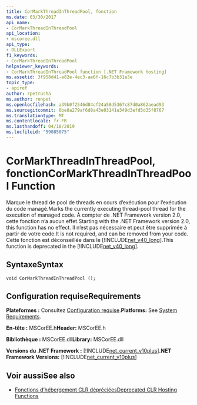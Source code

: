 ```yaml
---
title: CorMarkThreadInThreadPool, fonction
ms.date: 03/30/2017
api_name:
- CorMarkThreadInThreadPool
api_location:
- mscoree.dll
api_type:
- DLLExport
f1_keywords:
- CorMarkThreadInThreadPool
helpviewer_keywords:
- CorMarkThreadInThreadPool function [.NET Framework hosting]
ms.assetid: 3f958d41-e82e-4ec3-ae6f-16c7b3b31e3e
topic_type:
- apiref
author: rpetrusha
ms.author: ronpet
ms.openlocfilehash: a39b0f2546d84cf24a58d5367c87d0a862aead93
ms.sourcegitcommit: 0be8a279af6d8a43e03141e349d3efd5d35f8767
ms.translationtype: MT
ms.contentlocale: fr-FR
ms.lasthandoff: 04/18/2019
ms.locfileid: "59085075"
---
```

# <a name="cormarkthreadinthreadpool-function"></a><span data-ttu-id="48b18-102">CorMarkThreadInThreadPool, fonction</span><span class="sxs-lookup"><span data-stu-id="48b18-102">CorMarkThreadInThreadPool Function</span></span>
<span data-ttu-id="48b18-103">Marque le thread de pool de threads en cours d’exécution pour l’exécution du code managé.</span><span class="sxs-lookup"><span data-stu-id="48b18-103">Marks the currently executing thread-pool thread for the execution of managed code.</span></span> <span data-ttu-id="48b18-104">À compter de .NET Framework version 2.0, cette fonction n’a aucun effet.</span><span class="sxs-lookup"><span data-stu-id="48b18-104">Starting with the .NET Framework version 2.0, this function has no effect.</span></span> <span data-ttu-id="48b18-105">Il n’est pas nécessaire et peut être supprimée à partir de votre code.</span><span class="sxs-lookup"><span data-stu-id="48b18-105">It is not required, and can be removed from your code.</span></span> <span data-ttu-id="48b18-106">Cette fonction est déconseillée dans le [!INCLUDE[net_v40_long](../../../../includes/net-v40-long-md.md)].</span><span class="sxs-lookup"><span data-stu-id="48b18-106">This function is deprecated in the [!INCLUDE[net_v40_long](../../../../includes/net-v40-long-md.md)].</span></span>  
  
## <a name="syntax"></a><span data-ttu-id="48b18-107">Syntaxe</span><span class="sxs-lookup"><span data-stu-id="48b18-107">Syntax</span></span>  
  
```  
void CorMarkThreadInThreadPool ();  
```  
  
## <a name="requirements"></a><span data-ttu-id="48b18-108">Configuration requise</span><span class="sxs-lookup"><span data-stu-id="48b18-108">Requirements</span></span>  
 <span data-ttu-id="48b18-109">**Plateformes :** Consultez [Configuration requise](../../../../docs/framework/get-started/system-requirements.md).</span><span class="sxs-lookup"><span data-stu-id="48b18-109">**Platforms:** See [System Requirements](../../../../docs/framework/get-started/system-requirements.md).</span></span>  
  
 <span data-ttu-id="48b18-110">**En-tête :** MSCorEE.h</span><span class="sxs-lookup"><span data-stu-id="48b18-110">**Header:** MSCorEE.h</span></span>  
  
 <span data-ttu-id="48b18-111">**Bibliothèque :** MSCorEE.dll</span><span class="sxs-lookup"><span data-stu-id="48b18-111">**Library:** MSCorEE.dll</span></span>  
  
 <span data-ttu-id="48b18-112">**Versions du .NET Framework :** [!INCLUDE[net_current_v10plus](../../../../includes/net-current-v10plus-md.md)]</span><span class="sxs-lookup"><span data-stu-id="48b18-112">**.NET Framework Versions:** [!INCLUDE[net_current_v10plus](../../../../includes/net-current-v10plus-md.md)]</span></span>  
  
## <a name="see-also"></a><span data-ttu-id="48b18-113">Voir aussi</span><span class="sxs-lookup"><span data-stu-id="48b18-113">See also</span></span>

- [<span data-ttu-id="48b18-114">Fonctions d’hébergement CLR dépréciées</span><span class="sxs-lookup"><span data-stu-id="48b18-114">Deprecated CLR Hosting Functions</span></span>](../../../../docs/framework/unmanaged-api/hosting/deprecated-clr-hosting-functions.md)
